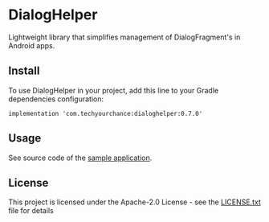 # DialogHelper

Lightweight library that simplifies management of DialogFragment's in Android apps.

## Install

To use DialogHelper in your project, add this line to your Gradle dependencies configuration:

```
implementation 'com.techyourchance:dialoghelper:0.7.0'
```

## Usage
See source code of the [sample application](https://github.com/techyourchance/dialog-helper/tree/master/sample/src/main/java/com/techyourchance/dialoghelpersample).

## License

This project is licensed under the Apache-2.0 License - see the [LICENSE.txt](LICENSE.txt) file for details

